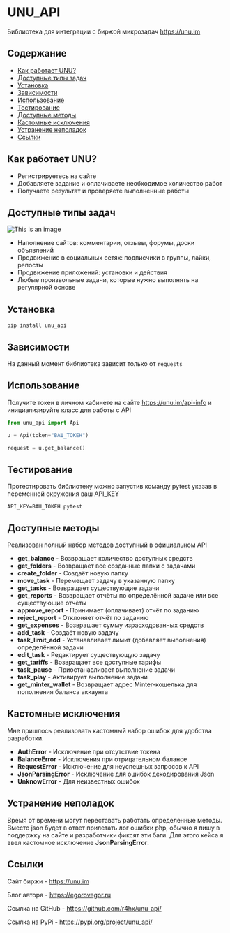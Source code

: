 # UNU_API

Библиотека для интеграции с биржой микрозадач https://unu.im

## Содержание

  - [Как работает UNU?](#как-работает-unu)
  - [Доступные типы задач](#доступные-типы-задач)
  - [Установка](#установка)
  - [Зависимости](#зависимости)
  - [Использование](#использование)
  - [Тестирование](#тестирование)
  - [Доступные методы](#доступные-методы)
  - [Кастомные исключения](#кастомные-исключения)
  - [Устранение неполадок](#устранение-неполадок)
  - [Ссылки](#ссылки)


## Как работает UNU?

* Регистрируетесь на сайте
* Добавляете задание и оплачиваете необходимое количество работ
* Получаете результат и проверяете выполненные работы

## Доступные типы задач

![This is an image](https://unu.im/files/image.svg)
* Наполнение сайтов: комментарии, отзывы, форумы, доски объявлений
* Продвижение в социальных сетях: подписчики в группы, лайки, репосты
* Продвижение приложений: установки и действия
* Любые произвольные задачи, которые нужно выполнять на регулярной основе

## Установка

```shell
pip install unu_api
```

## Зависимости

На данный момент библиотека зависит только от ```requests```

## Использование

Получите токен в личном кабинете на сайте https://unu.im/api-info и инициализируйте класс для работы с API

```python
from unu_api import Api

u = Api(token="ВАШ_ТОКЕН")

request = u.get_balance()
```

## Тестирование

Протестировать библиотеку можно запустив команду pytest указав в переменной окружения ваш API_KEY

```shell
API_KEY=ВАШ_ТОКЕН pytest
```
## Доступные методы

Реализован полный набор методов доступный в официальном API

* **get_balance** - Возвращает количество доступных средств
* **get_folders** - Возвращает все созданные папки с задачами
* **create_folder** - Создаёт новую папку
* **move_task** - Перемещает задачу в указанную папку
* **get_tasks** - Возвращает существующие задачи
* **get_reports** - Возвращает отчёты по определённой задаче или все существующие отчёты
* **approve_report** - Принимает (оплачивает) отчёт по заданию
* **reject_report** - Отклоняет отчёт по заданию
* **get_expenses** - Возврашает сумму израсходованных средств
* **add_task** - Создаёт новую задачу
* **task_limit_add** - Устанавливает лимит (добавляет выполнения) определённой задачи
* **edit_task** - Редактирует существующую задачу
* **get_tariffs** - Возвращает все доступные тарифы
* **task_pause** - Приостанавливает выполнение задачи
* **task_play** - Активирует выполнение задачи
* **get_minter_wallet** - Возвращает адрес Minter-кошелька для пополнения баланса аккаунта

## Кастомные исключения

Мне пришлось реализовать кастомный набор ошибок для удобства разработки.

* **AuthError** - Исключение при отсутствие токена
* **BalanceError** - Исключения при отрицательном балансе
* **RequestError** - Исключение для неуспешных запросов к API
* **JsonParsingError** - Исключение для ошибок декодирования Json
* **UnknowError** - Для неизвестных ошибок

## Устранение неполадок

Время от времени могут переставать работать определенные методы. Вместо json будет в ответ прилетать лог ошибки php, обычно я пишу в поддержку на сайте и разработчики фиксят эти баги. Для этого кейса я ввел кастомное исключение **JsonParsingError**.

## Ссылки

Сайт биржи - https://unu.im

Блог автора - https://egorovegor.ru

Ссылка на GitHub - https://github.com/r4hx/unu_api/

Ссылка на PyPi - https://pypi.org/project/unu_api/
